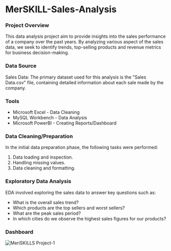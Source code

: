 # MerSKILL-Sales-Analysis

### Project Overview
This data analysis project aim to provide insights into the sales performance of a company over the past years. By analyzing various aspect of the sales data, we seek to identify trends, top-selling products and revenue metrics for business decision-making.

### Data Source
Sales Data: The primary dataset used for this analysis is the "Sales Data.csv" file, containing detailed information about each sale made by the company.

### Tools
- Microsoft Excel - Data Cleaning
- MySQL Workbench - Data Analysis
- Microsoft PowerBI - Creating Reports/Dashboard

### Data Cleaning/Preparation
In the initial data preparation phase, the following tasks were performed:
1. Data loading and inspection.
2. Handling missing values.
3. Data cleaning and formatting.

### Exploratory Data Analysis
EDA involved exploring the sales data to answer key questions such as:
- What is the overall sales trend?
- Which products are the top sellers and worst sellers?
- What are the peak sales period?
- In which cities do we observe the highest sales figures for our products?

### Dashboard
![MeriSKILLS Project-1](https://github.com/Bukkiee20/MerSKILL-Sales-Analysis/assets/99342341/20190bf4-8205-41b4-8ead-8ad606a1d57b)

